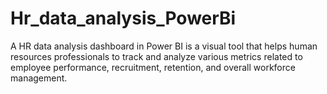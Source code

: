 # Hr_data_analysis_PowerBi
A HR data analysis dashboard in Power BI is a visual tool that helps human resources professionals to track and analyze various metrics related to employee performance, recruitment, retention, and overall workforce management.
